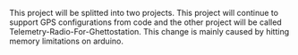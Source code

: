This project will be splitted into two projects. This project will continue to support GPS configurations from code and the other project will be called Telemetry-Radio-For-Ghettostation. This change is mainly caused by hitting memory limitations on arduino.
